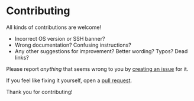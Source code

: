 # Contributing

All kinds of contributions are welcome!

- Incorrect OS version or SSH banner?
- Wrong documentation?  Confusing instructions?
- Any other suggestions for improvement? Better wording? Typos? Dead links?

Please report _anything_ that seems wrong to you by
[creating an issue](https://github.com/richlamdev/ssh-default-banners/issues) for it.

If you feel like fixing it yourself, open a
[pull request](https://help.github.com/categories/collaborating-with-issues-and-pull-requests).

Thank you for contributing!
